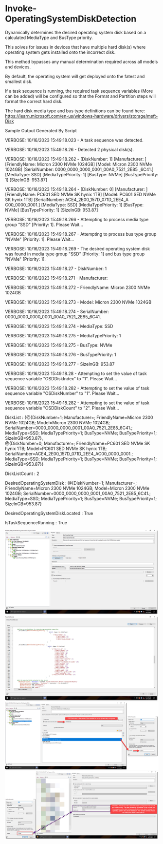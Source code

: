 # Invoke-OperatingSystemDiskDetection
Dynamically determines the desired operating system disk based on a calculated MediaType and BusType priority.

This solves for issues in devices that have multiple hard disk(s) where operating system gets installed onto the incorrect disk.

This method bypasses any manual determination required across all models and devices.

By default, the operating system will get deployed onto the fatest and smallest disk.

If a task sequence is running, the required task sequence variables (More can be added) will be configured so that the Format and Partition steps will format the correct hard disk.

The hard disk media type and bus type definitions can be found here: https://learn.microsoft.com/en-us/windows-hardware/drivers/storage/msft-Disk

Sample Output Generated By Script

VERBOSE: 10/16/2023 15:49:18.023 - A task sequence was detected.

VERBOSE: 10/16/2023 15:49:18.26 - Detected 2 physical disk(s).

VERBOSE: 10/16/2023 15:49:18.262 - [DiskNumber: 1] [Manufacturer: ] [FriendlyName: Micron 2300 NVMe 1024GB] [Model: Micron 2300 NVMe 1024GB] [SerialNumber: 0000_0000_0000_0001_00A0_7521_2E85
_6C41.] [MediaType: SSD] [MediaTypePriority: 1] [BusType: NVMe] [BusTypePriority: 1] [SizeInGB: 953.87]

VERBOSE: 10/16/2023 15:49:18.264 - [DiskNumber: 0] [Manufacturer: ] [FriendlyName: PC601 SED NVMe SK hynix 1TB] [Model: PC601 SED NVMe SK hynix 1TB] [SerialNumber: ACE4_2E00_157D_071D_2EE4_A
C00_0000_0001.] [MediaType: SSD] [MediaTypePriority: 1] [BusType: NVMe] [BusTypePriority: 1] [SizeInGB: 953.87]

VERBOSE: 10/16/2023 15:49:18.266 - Attempting to process media type group "SSD" [Priority: 1]. Please Wait...

VERBOSE: 10/16/2023 15:49:18.267 - Attempting to process bus type group "NVMe" [Priority: 1]. Please Wait...

VERBOSE: 10/16/2023 15:49:18.269 - The desired operating system disk was found in media type group "SSD" [Priority: 1] and bus type group "NVMe" [Priority: 1].

VERBOSE: 10/16/2023 15:49:18.27 - DiskNumber: 1

VERBOSE: 10/16/2023 15:49:18.271 - Manufacturer: 

VERBOSE: 10/16/2023 15:49:18.272 - FriendlyName: Micron 2300 NVMe 1024GB

VERBOSE: 10/16/2023 15:49:18.273 - Model: Micron 2300 NVMe 1024GB

VERBOSE: 10/16/2023 15:49:18.274 - SerialNumber: 0000_0000_0000_0001_00A0_7521_2E85_6C41.

VERBOSE: 10/16/2023 15:49:18.274 - MediaType: SSD

VERBOSE: 10/16/2023 15:49:18.275 - MediaTypePriority: 1

VERBOSE: 10/16/2023 15:49:18.275 - BusType: NVMe

VERBOSE: 10/16/2023 15:49:18.276 - BusTypePriority: 1

VERBOSE: 10/16/2023 15:49:18.277 - SizeInGB: 953.87

VERBOSE: 10/16/2023 15:49:18.28 - Attempting to set the value of task sequence variable "OSDDiskIndex" to "1". Please Wait...

VERBOSE: 10/16/2023 15:49:18.282 - Attempting to set the value of task sequence variable "OSDiskNumber" to "1". Please Wait...

VERBOSE: 10/16/2023 15:49:18.282 - Attempting to set the value of task sequence variable "OSDDiskCount" to "2". Please Wait...


DiskList                          : {@{DiskNumber=1; Manufacturer=; FriendlyName=Micron 2300 NVMe 1024GB; Model=Micron 2300 NVMe 1024GB; SerialNumber=0000_0000_0000_0001_00A0_7521_2E85_6C41.; MediaType=SSD; MediaTypePriority=1; BusType=NVMe; BusTypePriority=1; SizeInGB=953.87},               
                                    @{DiskNumber=0; Manufacturer=; FriendlyName=PC601 SED NVMe SK hynix 1TB; Model=PC601 SED NVMe SK hynix 1TB; SerialNumber=ACE4_2E00_157D_071D_2EE4_AC00_0000_0001.; MediaType=SSD; MediaTypePriority=1; BusType=NVMe; BusTypePriority=1; SizeInGB=953.87}}

DiskListCount                     : 2

DesiredOperatingSystemDisk        : @{DiskNumber=1; Manufacturer=; FriendlyName=Micron 2300 NVMe 1024GB; Model=Micron 2300 NVMe 1024GB; SerialNumber=0000_0000_0000_0001_00A0_7521_2E85_6C41.; MediaType=SSD; MediaTypePriority=1; BusType=NVMe; BusTypePriority=1; SizeInGB=953.87}

DesiredOperatingSystemDiskLocated : True

IsTaskSequenceRunning             : True

<img src="https://github.com/freedbygrace/Invoke-OperatingSystemDiskDetection/blob/main/Example/MECM-OSD-OSDiskDetection-0001.jpg" alt="Alt text" title="Optional title">
<img src="https://github.com/freedbygrace/Invoke-OperatingSystemDiskDetection/blob/main/Example/MECM-OSD-OSDiskDetection-0002.jpg" alt="Alt text" title="Optional title">
<img src="https://github.com/freedbygrace/Invoke-OperatingSystemDiskDetection/blob/main/Example/MECM-OSD-OSDiskDetection-0003.jpg" alt="Alt text" title="Optional title">
<img src="https://github.com/freedbygrace/Invoke-OperatingSystemDiskDetection/blob/main/Example/MECM-OSD-OSDiskDetection-0004.jpg" alt="Alt text" title="Optional title">
